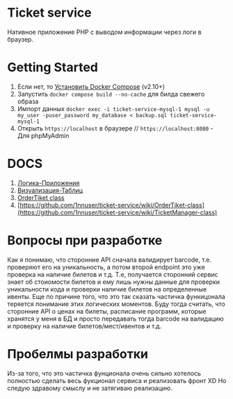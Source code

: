 # Ticket service
Нативное приложение PHP с выводом информации через логи в браузер. 

# Getting Started
1. Если нет, то [Установить Docker Compose](https://docs.docker.com/compose/install/) (v2.10+)
2. Запустить `docker compose build --no-cache` для билда свежего образа
3. Импорт данных `docker exec -i ticket-service-mysql-1 mysql -u my_user -puser_password my_database < backup.sql
ticket-service-mysql-1`
4. Открыть `https://localhost` в браузере // `https://localhost:8080` - Для phpMyAdmin

# DOCS
1. [Логика-Приложения](https://github.com/1nnuser/ticket-service/wiki/Логика-Приложения)
2. [Визуализация-Таблиц](https://github.com/1nnuser/ticket-service/wiki/Визулизация-таблиц)
3. [OrderTiket class](https://github.com/1nnuser/ticket-service/wiki/OrderTiket-class)
4. [https://github.com/1nnuser/ticket-service/wiki/OrderTiket-class](https://github.com/1nnuser/ticket-service/wiki/TicketManager-class)

# Вопросы при разработке
Как я понимаю, что сторонние API сначала валидирует barcode, т.е. проверяют его на уникальность, а потом второй endpoint это уже проверка на наличие билетов и т.д. Т.е, получается сторонний сервис знает об стоиомости билетов и ему лишь нужны данные для проверки уникальности кода и проверки наличие билетов на определенные ивенты. 
Еще по причине того, что это так сказать частичка функицонала теряется понимание этих логических моментов. Буду тогда считать, что сторонние API о ценах на билеты, расписание программ, которые хранятся у меня в БД и просто передавать тогда barcode на валидацию и проверку на наличие билетов/мест/ивентов и т.д.

# Пробелмы разработки
Из-за того, что это частичка фунционала очень сильно хотелось полностью сделать весь фукционал сервиса и реализовать фронт XD Но следую здравому смыслу и не затягиваю реализацию.
